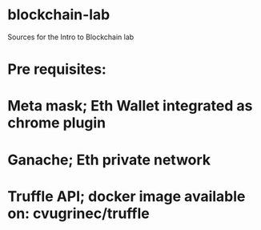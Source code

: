 # blockchain-lab
Sources for the Intro to Blockchain lab

# Pre requisites:

   # Meta mask; Eth Wallet integrated as chrome plugin
   # Ganache; Eth private network 
   # Truffle API; docker image available on: cvugrinec/truffle 
